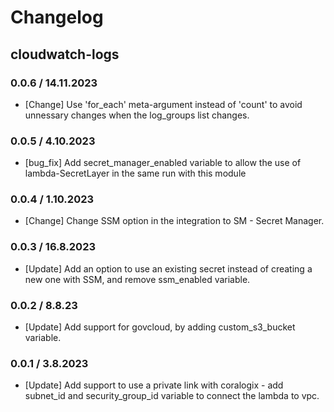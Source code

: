 # Changelog

## cloudwatch-logs

### 0.0.6 / 14.11.2023
* [Change] Use 'for_each' meta-argument instead of 'count' to avoid unnessary changes when the log_groups list changes. 

### 0.0.5 / 4.10.2023
* [bug_fix] Add secret_manager_enabled variable to allow the use of lambda-SecretLayer in the same run with this module 

### 0.0.4 / 1.10.2023
* [Change] Change SSM option in the integration to SM - Secret Manager.

### 0.0.3 / 16.8.2023
* [Update] Add an option to use an existing secret instead of creating a new one with SSM, and remove ssm_enabled variable.

### 0.0.2 / 8.8.23
* [Update] Add support for govcloud, by adding custom_s3_bucket variable.

### 0.0.1 / 3.8.2023
* [Update] Add support to use a private link with coralogix - add subnet_id and security_group_id variable to connect the lambda to vpc.

